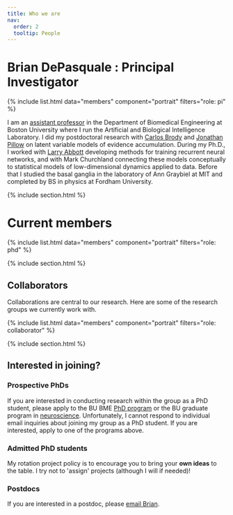 ```yaml
---
title: Who we are
nav:
  order: 2
  tooltip: People
---
```


# <i class="fas fa-users"></i> Brian DePasquale : Principal Investigator

{%
  include list.html
  data="members"
  component="portrait"
  filters="role: pi"
%}

I am an [assistant professor](https://www.bu.edu/eng/profile/brian-depasquale-ph-d/) in the Department of Biomedical Engineering at Boston University where I run the Artificial and Biological Intelligence Laboratory. I did my postdoctoral research with [Carlos Brody](http://brodylab.org/) and [Jonathan Pillow](http://pillowlab.princeton.edu/jpillow/) on latent variable models of evidence accumulation. During my Ph.D., I worked with [Larry Abbott](http://www.columbia.edu/cu/neurotheory/Larry/) developing methods for training recurrent neural networks, and with Mark Churchland connecting these models conceptually to statistical models of low-dimensional dynamics applied to data. Before that I studied the basal ganglia in the laboratory of Ann Graybiel at MIT and completed by BS in physics at Fordham University. 

{% include section.html %}

# Current members

{%
  include list.html
  data="members"
  component="portrait"
  filters="role: phd"
%}

{% include section.html %}

## Collaborators

Collaborations are central to our research. Here are some of the research groups we currently work with.

{%
  include list.html
  data="members"
  component="portrait"
  filters="role: collaborator"
%}

{% include section.html %}

## Interested in joining?
### Prospective PhDs
If you are interested in conducting research within the group as a PhD student, please apply to the BU BME [PhD program](https://www.bu.edu/eng/academics/explore-degree-programs/phd-in-biomedical-engineering/) or the BU graduate program in [neuroscience](  https://www.bu.edu/neuro/academics/graduate/). Unfortunately, I cannot respond to individual email inquiries about joining my group as a PhD student. If you are interested, apply to one of the programs above. 

### Admitted PhD students
My rotation project policy is to encourage you to bring your **own ideas** to the table. I try not to 'assign' projects (although I will if needed)!

### Postdocs
If you are interested in a postdoc, please [email Brian](mailto:bddepasq@bu.edu).  

<!--- ## Funding

Our work is made possible by funding from several organizations.
{:.center}

{%
  include gallery.html
  style="square"

  image1="images/photo.jpg"
  link1="https://nasa.gov/"
  tooltip1="Cool Foundation"

%}
-->
